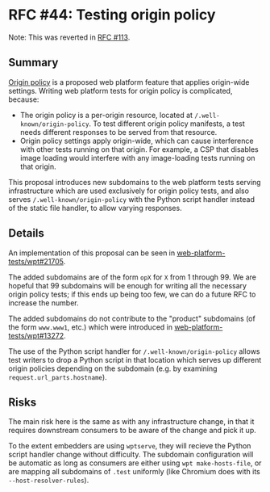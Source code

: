 # RFC #44: Testing origin policy

Note: This was reverted in [RFC #113](https://github.com/web-platform-tests/rfcs/pull/113).

## Summary

[Origin policy](https://wicg.github.io/origin-policy/) is a proposed web platform feature that applies origin-wide settings. Writing web platform tests for origin policy is complicated, because:

- The origin policy is a per-origin resource, located at `/.well-known/origin-policy`. To test different origin policy manifests, a test needs different responses to be served from that resource.
- Origin policy settings apply origin-wide, which can cause interference with other tests running on that origin. For example, a CSP that disables image loading would interfere with any image-loading tests running on that origin.

This proposal introduces new subdomains to the web platform tests serving infrastructure which are used exclusively for origin policy tests, and also serves `/.well-known/origin-policy` with the Python script handler instead of the static file handler, to allow varying responses.

## Details

An implementation of this proposal can be seen in [web-platform-tests/wpt#21705](https://github.com/web-platform-tests/wpt/pull/21705).

The added subdomains are of the form `opX` for `X` from 1 through 99. We are hopeful that 99 subdomains will be enough for writing all the necessary origin policy tests; if this ends up being too few, we can do a future RFC to increase the number.

The added subdomains do not contribute to the "product" subdomains (of the form `www.www1`, etc.) which were introduced in [web-platform-tests/wpt#13272](https://github.com/web-platform-tests/wpt/pull/13272).

The use of the Python script handler for `/.well-known/origin-policy` allows test writers to drop a Python script in that location which serves up different origin policies depending on the subdomain (e.g. by examining `request.url_parts.hostname`).

## Risks

The main risk here is the same as with any infrastructure change, in that it requires downstream consumers to be aware of the change and pick it up.

To the extent embedders are using `wptserve`, they will recieve the Python script handler change without difficulty. The subdomain configuration will be automatic as long as consumers are either using `wpt make-hosts-file`, or are mapping all subdomains of `.test` uniformly (like Chromium does with its `--host-resolver-rules`).
